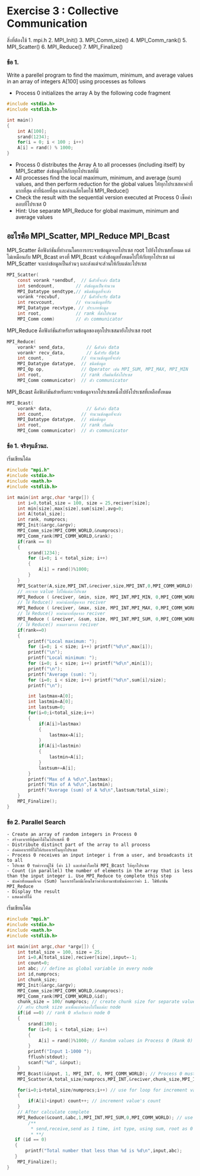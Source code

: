 # Exercise 3 : Collective Communication

สิ่งที่ต้องใช้ 
    1. mpi.h
    2. MPI_Init()
    3. MPI_Comm_size()
    4. MPI_Comm_rank()
    5. MPI_Scatter()
    6. MPI_Reduce()
    7. MPI_Finalize()

### ข้อ 1.

Write a parellel program to find the maximum, minimum, and average values in an array of integers A[100] using 
 processes as follows

  * Process 0 initializes the array A by the following code fragment

```c
#include <stdio.h>
#include <stdlib.h>

int main()
{
    int A[100];
    srand(1234);
    for(i = 0; i < 100 ; i++)
    A[i] = rand() % 1000;
}
```
   
 * Process 0 distributes the Array A to all processes (including itself) by MPI_Scatter ส่งข้อมูลให้กับทุกโปรเซสที่มี
 * All processes find the local maximum, minimum, and average (sum) values, and then perform reduction for the global values ให้ทุกโปรเซสหาค่าที่มากที่สุด ค่าที่น้อยที่สุด และค่าเฉลี่ยโดยใช้ MPI_Reduce()
 * Check the result with the sequential version executed at Process 0 เช็คคำตอบที่โปรเซส 0
 * Hint: Use separate MPI_Reduce for global maximum, minimum and average values

## อะไรคือ MPI_Scatter, MPI_Reduce MPI_Bcast

MPI_Scatter คือฟังก์ชันที่ทำงานโดยการกระจายข้อมูลจากโปรเซส root ไปยังโปรเซสทั้งหมด แต่ไม่เหมือนกับ MPI_Bcast ตรงที่ MPI_Bcast จะส่งข้อมูลทั้งหมดไปให้กับทุกโปรเซส แต่ MPI_Scatter จะแบ่งข้อมูลเป็นส่วนๆ และส่งแต่จะส่วนให้กับแต่ละโปรเซส

```C
MPI_Scatter(
    const vorank *sendbuf,  // &ตัวที่จะส่ง data
    int sendcount,        // ส่งข้อมูลเป็นจำนวน
    MPI_Datatype sendtype,// ชนิดข้อมูลที่จะส่ง
    vorank *recvbuf,        // &ตัวที่จะรับ data
    int recvcount,        // จำนวนข้อมูลที่รับ
    MPI_Datatype recvtype, // ประเภทข้อมูล
    int root,             // rank ที่ส่งโปรเซส
    MPI_Comm comm)        // ตัว communicator
```

MPI_Reduce คือฟังก์ชันสำหรับรวมข้อมูลของทุกโปรเซสมายังโปรเซส root

```C
MPI_Reduce(
    vorank* send_data,        // &ตัวส่ง data
    vorank* recv_data,        // &ตัวรับ data
    int count,              // จำนวนข้อมูลที่จะส่ง
    MPI_Datatype datatype,  // ชนิดข้อมูล
    MPI_Op op,              // Operator เช่น MPI_SUM, MPI_MAX, MPI_MIN
    int root,               // rank เริ่มต้นที่ส่งโปรเซส
    MPI_Comm communicator)  // ตัว communicator
```

MPI_Bcast คือฟังก์ชันสำหรับกระจายข้อมูลจากโปรเซสหนึ่งไปยังโปรเซสที่เหลือทั้งหมด

```C
MPI_Bcast(
    vorank* data,             // &ตัวส่ง data
    int count,              // จำนวนข้อฒูลที่จะส่ง
    MPI_Datatype datatype,  // ชนิดข้อมูล
    int root,               // rank เริ่มต้น
    MPI_Comm communicator)  // ตัว communicator
```

### ข้อ 1. จริงๆแล้วนะ.

เริ่มเขียนโค้ด

```C
#include "mpi.h"
#include <stdio.h>
#include <math.h>
#include <stdlib.h>

int main(int argc,char *argv[]) {
    int i=0,total_size = 100, size = 25,reciver[size];
    int min[size],max[size],sum[size],avg=0;
    int A[total_size];
    int rank, numprocs;
    MPI_Init(&argc,&argv); 
    MPI_Comm_size(MPI_COMM_WORLD,&numprocs);
    MPI_Comm_rank(MPI_COMM_WORLD,&rank);
    if(rank == 0)
    {
        srand(1234);
        for (i=0; i < total_size; i++)
        {
            A[i] = rand()%1000;
        }
    }
    MPI_Scatter(A,size,MPI_INT,&reciver,size,MPI_INT,0,MPI_COMM_WORLD); 
    // กระจาย value ไปให้แต่ละโปรเซส
    MPI_Reduce ( &reciver, &min, size, MPI_INT,MPI_MIN, 0,MPI_COMM_WORLD ); 
    // ใช้ Reduce() หาค่าน้อยที่สุดจาก reciver
    MPI_Reduce ( &reciver, &max, size, MPI_INT,MPI_MAX, 0,MPI_COMM_WORLD ); 
    // ใช้ Reduce() หาค่ามากที่สุดจาก reciver
    MPI_Reduce ( &reciver, &sum, size, MPI_INT,MPI_SUM, 0,MPI_COMM_WORLD ); 
    // ใช้ Reduce() หาผลรวมจาก reciver
    if(rank==0)
    {
        printf("Local maximum: ");
        for (i=0; i < size; i++) printf("%d\n",max[i]);
        printf("\n");
        printf("Local minimum: ");
        for (i=0; i < size; i++) printf("%d\n",min[i]);
        printf("\n");
        printf("Average (sum): ");
        for (i=0; i < size; i++) printf("%d\n",sum[i]/size);
        printf("\n");

        int lastmax=A[0];
        int lastmin=A[0];
        int lastsum=0;
        for(i=0;i<total_size;i++)
        {
            if(A[i]>lastmax)
            {
                lastmax=A[i];
            }
            if(A[i]<lastmin)
            {
                lastmin=A[i];
            }
            lastsum+=A[i];
        }
        printf("Max of A %d\n",lastmax);
        printf("Min of A %d\n",lastmin);
        printf("Average (sum) of A %d\n",lastsum/total_size);
    }
    MPI_Finalize();
}

```

### ข้อ 2. Parallel Search

    - Create an array of random integers in Process 0 
    - สร้างอาเรย์ที่สุ่มค่าได้ในโปรเซสที่ 0
    - Distribute distinct part of the array to all process
    - ส่งค่ออาเรย์ที่ได้ให้กับอาเรย์ในทุกโปรเซส
    - Process 0 receives an input integer i from a user, and broadcasts it to all
    - โปรเซส 0 รับค่าจากผู้ใช้ (ค่า i) และส่งค่าโดยใช้ MPI_Bcast ให้ทุกโปรเซส
    - Count (in parallel) the number of elements in the array that is less than the input integer i. Use MPI_Reduce to complete this step
    - นับค่าทั้งหมดที่เจอ (Sum) ในอาเรย์โดยมีเงื่อนไขว่าค่าที่เอามานับนั้นน้อยกว่าค่า i. ใช้ฟังก์ชั่น MPI_Reduce
    - Display the result
    - แสดงค่าที่ได้

เริ่มเขียนโค้ด

```c
#include "mpi.h"
#include <stdio.h>
#include <math.h>
#include <stdlib.h>

int main(int argc,char *argv[]) {
    int total_size = 100, size = 25;
    int i=0,A[total_size],reciver[size],input=-1;
    int count=0;
    int abc; // define as global variable in every node
    int id,numprocs;
    int chunk_size;
    MPI_Init(&argc,&argv);
    MPI_Comm_size(MPI_COMM_WORLD,&numprocs);
    MPI_Comm_rank(MPI_COMM_WORLD,&id);
    chunk_size = 100/ numprocs; // create chunk size for separate value to each node
    // สร้าง chunk size มาเพื่อแบ่งค่าลงไปในแต่ละ node
    if(id ==0) // rank 0 หรือเรียกว่า node 0
    { 
        srand(100);
        for (i=0; i < total_size; i++)
        {
            A[i] = rand()%1000; // Random values in Process 0 (Rank 0)
        }
        printf("Input 1-1000 ");
        fflush(stdout);
        scanf("%d", &input);
    }
    MPI_Bcast(&input, 1, MPI_INT, 0, MPI_COMM_WORLD); // Process 0 must Bcast to all process
    MPI_Scatter(A,total_size/numprocs,MPI_INT,&reciver,chunk_size,MPI_INT,0,MPI_COMM_WORLD); // Use Scatter for separate processes to all process

    for(i=0;i<total_size/numprocs;i++) // use for loop for increment value
    {
        if(A[i]<input) count++; // increment value's count 
    }
    // After calculate complete
    MPI_Reduce(&count,&abc,1,MPI_INT,MPI_SUM,0,MPI_COMM_WORLD); // use reduce to calculate sum value
        /**
         * send,receive,send as 1 time, int type, using sum, root as 0
         * **/ 
   if (id == 0)
   {
       printf("Total number that less than %d is %d\n",input,abc);
   }
    MPI_Finalize();
}
```
